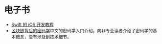 # 电子书

- [Swift 的 iOS 开发教程](https://www.appcoda.com/learnswift/)
- [区块链背后的密码学](https://learning.nervos.org/crypto-block/0-intro.html)中文的密码学入门介绍，向非专业读者介绍了密码学的基本概念，没有涉及到技术细节。
